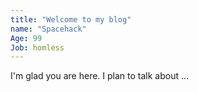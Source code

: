 ```yaml
---
title: "Welcome to my blog"
name: "Spacehack"
Age: 99
Job: homless
---
```


I'm glad you are here. I plan to talk about ...
